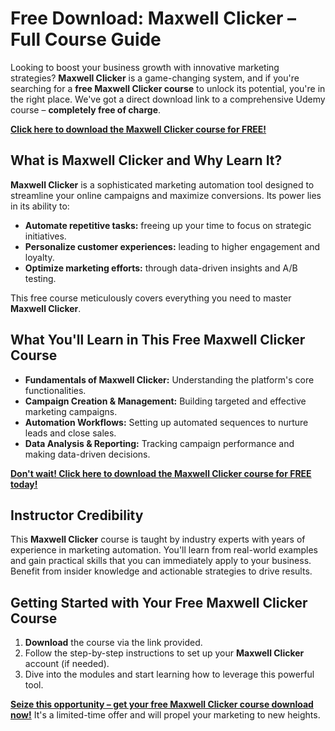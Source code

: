 # Free Download: Maxwell Clicker – Full Course Guide

Looking to boost your business growth with innovative marketing strategies? **Maxwell Clicker** is a game-changing system, and if you're searching for a **free Maxwell Clicker course** to unlock its potential, you're in the right place. We've got a direct download link to a comprehensive Udemy course – **completely free of charge**.

[**Click here to download the Maxwell Clicker course for FREE!**](https://udemywork.com/maxwell-clicker)

## What is Maxwell Clicker and Why Learn It?

**Maxwell Clicker** is a sophisticated marketing automation tool designed to streamline your online campaigns and maximize conversions. Its power lies in its ability to:

*   **Automate repetitive tasks:** freeing up your time to focus on strategic initiatives.
*   **Personalize customer experiences:** leading to higher engagement and loyalty.
*   **Optimize marketing efforts:** through data-driven insights and A/B testing.

This free course meticulously covers everything you need to master **Maxwell Clicker**.

## What You'll Learn in This Free Maxwell Clicker Course

*   **Fundamentals of Maxwell Clicker:** Understanding the platform's core functionalities.
*   **Campaign Creation & Management:** Building targeted and effective marketing campaigns.
*   **Automation Workflows:** Setting up automated sequences to nurture leads and close sales.
*   **Data Analysis & Reporting:** Tracking campaign performance and making data-driven decisions.

[**Don't wait! Click here to download the Maxwell Clicker course for FREE today!**](https://udemywork.com/maxwell-clicker)

## Instructor Credibility

This **Maxwell Clicker** course is taught by industry experts with years of experience in marketing automation. You'll learn from real-world examples and gain practical skills that you can immediately apply to your business. Benefit from insider knowledge and actionable strategies to drive results.

## Getting Started with Your Free Maxwell Clicker Course

1.  **Download** the course via the link provided.
2.  Follow the step-by-step instructions to set up your **Maxwell Clicker** account (if needed).
3.  Dive into the modules and start learning how to leverage this powerful tool.

[**Seize this opportunity – get your free Maxwell Clicker course download now!**](https://udemywork.com/maxwell-clicker) It's a limited-time offer and will propel your marketing to new heights.
